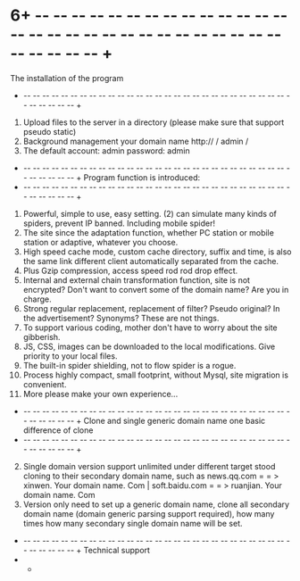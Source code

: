 # 6+ -- -- -- -- -- -- -- -- -- -- -- -- -- -- -- -- -- -- -- -- -- -- -- -- -- -- -- -- -- -- -- -- -- -- +
The installation of the program
+ -- -- -- -- -- -- -- -- -- -- -- -- -- -- -- -- -- -- -- -- -- -- -- -- -- -- -- -- -- -- -- -- -- -- +
1. Upload files to the server in a directory (please make sure that support pseudo static)
2. Background management your domain name http:// / admin /
3. The default account: admin password: admin

+ -- -- -- -- -- -- -- -- -- -- -- -- -- -- -- -- -- -- -- -- -- -- -- -- -- -- -- -- -- -- -- -- -- -- +
Program function is introduced:
+ -- -- -- -- -- -- -- -- -- -- -- -- -- -- -- -- -- -- -- -- -- -- -- -- -- -- -- -- -- -- -- -- -- -- +
1. Powerful, simple to use, easy setting.
(2) can simulate many kinds of spiders, prevent IP banned. Including mobile spider!
3. The site since the adaptation function, whether PC station or mobile station or adaptive, whatever you choose.
4. High speed cache mode, custom cache directory, suffix and time, is also the same link different client automatically separated from the cache.
5. Plus Gzip compression, access speed rod rod drop effect.
6. Internal and external chain transformation function, site is not encrypted? Don't want to convert some of the domain name? Are you in charge.
7. Strong regular replacement, replacement of filter? Pseudo original? In the advertisement? Synonyms? These are not things.
8. To support various coding, mother don't have to worry about the site gibberish.
9. JS, CSS, images can be downloaded to the local modifications. Give priority to your local files.
10. The built-in spider shielding, not to flow spider is a rogue.
11. Process highly compact, small footprint, without Mysql, site migration is convenient.
12. More please make your own experience...

+ -- -- -- -- -- -- -- -- -- -- -- -- -- -- -- -- -- -- -- -- -- -- -- -- -- -- -- -- -- -- -- -- -- -- +
Clone and single generic domain name one basic difference of clone
+ -- -- -- -- -- -- -- -- -- -- -- -- -- -- -- -- -- -- -- -- -- -- -- -- -- -- -- -- -- -- -- -- -- -- +
2. Single domain version support unlimited under different target stood cloning to their secondary domain name, such as news.qq.com = = > xinwen. Your domain name. Com | soft.baidu.com = = > ruanjian. Your domain name. Com
3. Version only need to set up a generic domain name, clone all secondary domain name (domain generic parsing support required), how many times how many secondary single domain name will be set.
+ -- -- -- -- -- -- -- -- -- -- -- -- -- -- -- -- -- -- -- -- -- -- -- -- -- -- -- -- -- -- -- -- -- -- +
Technical support
+ -
